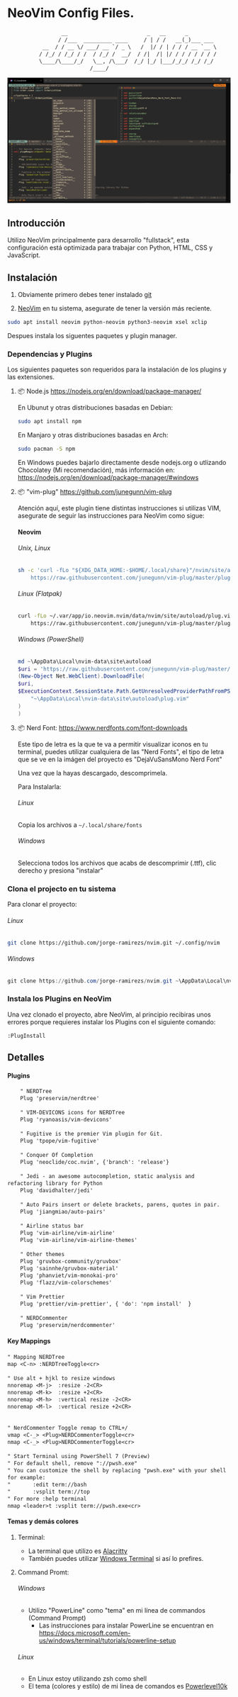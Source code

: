# NeoVim Config Files.

                     __                         _   __      _
                    / /___  _________ ____     / | / /   __(_)___ ___
               __  / / __ \/ ___/ __ `/ _ \   /  |/ / | / / / __ `__ \
              / /_/ / /_/ / /  / /_/ /  __/  / /|  /| |/ / / / / / / /
              \____/\____/_/   \__, /\___/  /_/ |_/ |___/_/_/ /_/ /_/
                              /____/

![Jorge's Nvim pic](./images/jorge_vim.jpg)

## Introducción
Utilizo NeoVim principalmente para desarrollo "fullstack", esta configuración está optimizada para trabajar con Python, HTML, CSS y JavaScript.

## Instalación

1. Obviamente primero debes tener instalado [git](https://git-scm.com/downloads)

2. [NeoVim](https://github.com/neovim/neovim/wiki/Installing-Neovim) en tu sistema, asegurate de tener la versión más reciente.

```sh
sudo apt install neovim python-neovim python3-neovim xsel xclip
```

Despues instala los siguentes paquetes y plugin manager.

### Dependencias  y Plugins

Los siguientes paquetes son requeridos para la instalación de los plugins y las extensiones.

1. 📦 Node.js https://nodejs.org/en/download/package-manager/
    
    En Ubunut y otras distribuciones basadas en Debian:

    ```sh
    sudo apt install npm
    ```

    En Manjaro y otras distribuciones basadas en Arch:

    ```sh
    sudo pacman -S npm
    ```
    En Windows puedes bajarlo directamente desde nodejs.org o utlizando Chocolatey (Mi recomendación), más información en: https://nodejs.org/en/download/package-manager/#windows

2. 📦 "vim-plug" https://github.com/junegunn/vim-plug

    Atención aquí, este plugin tiene distintas instrucciones si utilizas VIM, asegurate de seguir las instrucciones para NeoVim como sigue:
    #### Neovim

    ###### Unix, Linux

    ```sh
    sh -c 'curl -fLo "${XDG_DATA_HOME:-$HOME/.local/share}"/nvim/site/autoload/plug.vim --create-dirs \
        https://raw.githubusercontent.com/junegunn/vim-plug/master/plug.vim'
    ```

    ###### Linux (Flatpak)

    ```sh
    curl -fLo ~/.var/app/io.neovim.nvim/data/nvim/site/autoload/plug.vim \
        https://raw.githubusercontent.com/junegunn/vim-plug/master/plug.vim
    ```

    ###### Windows (PowerShell)

    ```powershell
    md ~\AppData\Local\nvim-data\site\autoload
    $uri = 'https://raw.githubusercontent.com/junegunn/vim-plug/master/plug.vim'
    (New-Object Net.WebClient).DownloadFile(
    $uri,
    $ExecutionContext.SessionState.Path.GetUnresolvedProviderPathFromPSPath(
        "~\AppData\Local\nvim-data\site\autoload\plug.vim"
    )
    )
    ```    

3. 📦 Nerd Font: https://www.nerdfonts.com/font-downloads

    Este tipo de letra es la que te va a permitir visualizar iconos en tu terminal, puedes utilizar cualquiera de las "Nerd Fonts", el tipo de letra que se ve en la imágen del proyecto es "DejaVuSansMono Nerd Font"

    Una vez que la hayas descargado, descomprimela.

    Para Instalarla:

    ###### Linux
    Copia los archivos a `~/.local/share/fonts`

    ###### Windows
    Selecciona todos los archivos que acabs de descomprimir (.ttf), clic derecho y presiona "instalar"

### Clona el projecto en tu sistema

Para clonar el proyecto:

###### Linux
```sh
git clone https://github.com/jorge-ramirezs/nvim.git ~/.config/nvim
```

###### Windows
```powershell
git clone https://github.com/jorge-ramirezs/nvim.git ~\AppData\Local\nvim
```

### Instala los Plugins en NeoVim
Una vez clonado el proyecto, abre NeoVim, al principio recibiras unos errores porque requieres instalar los Plugins con el siguiente comando:

```
:PlugInstall
```

## Detalles

#### Plugins
```
    " NERDTree
    Plug 'preservim/nerdtree'

    " VIM-DEVICONS icons for NERDTree
    Plug 'ryanoasis/vim-devicons'

    " Fugitive is the premier Vim plugin for Git.
    Plug 'tpope/vim-fugitive'

    " Conquer Of Completion
    Plug 'neoclide/coc.nvim', {'branch': 'release'}

    " Jedi - an awesome autocompletion, static analysis and refactoring library for Python
    Plug 'davidhalter/jedi'

    " Auto Pairs insert or delete brackets, parens, quotes in pair.
    Plug 'jiangmiao/auto-pairs'

    " Airline status bar
    Plug 'vim-airline/vim-airline'
    Plug 'vim-airline/vim-airline-themes'

    " Other themes 
    Plug 'gruvbox-community/gruvbox'
    Plug 'sainnhe/gruvbox-material'
    Plug 'phanviet/vim-monokai-pro'
    Plug 'flazz/vim-colorschemes'

    " Vim Prettier
    Plug 'prettier/vim-prettier', { 'do': 'npm install'  }    

    " NERDCommenter 
    Plug 'preservim/nerdcommenter'
```

#### Key Mappings
```
" Mapping NERDTree
map <C-n> :NERDTreeToggle<cr>

" Use alt + hjkl to resize windows
nnoremap <M-j>  :resize -2<CR>
nnoremap <M-k>  :resize +2<CR>
nnoremap <M-h>  :vertical resize -2<CR>
nnoremap <M-l>  :vertical resize +2<CR>


" NerdCommenter Toggle remap to CTRL+/
vmap <C-_> <Plug>NERDCommenterToggle<cr>
nmap <C-_> <Plug>NERDCommenterToggle<cr>

" Start Terminal using PowerShell 7 (Preview)
" For default shell, remove "://pwsh.exe"
" You can customize the shell by replacing "pwsh.exe" with your shell for example:
"       :edit term://bash
"       :vsplit term://top
" For more :help terminal
nmap <leader>t :vsplit term://pwsh.exe<cr>
```

#### Temas y demás colores
1. Terminal:
    * La terminal que utilizo es [Alacritty](https://github.com/alacritty/alacritty#configuration)
    * También puedes utilizar [Windows Terminal](https://docs.microsoft.com/en-us/windows/terminal/) si así lo prefires.

2. Command Promt:
   ###### Windows
   * Utilizo "PowerLine" como "tema" en mi línea de commandos (Command Prompt)
        * Las instrucciones para instalar PowerLine se encuentran en https://docs.microsoft.com/en-us/windows/terminal/tutorials/powerline-setup
    ###### Linux
    * En Linux estoy utilizando zsh como shell
    * El tema (colores y estilo) de mi linea de comandos es [Powerlevel10k](https://github.com/romkatv/powerlevel10k)
